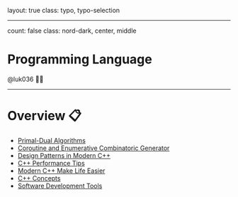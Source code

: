 layout: true
class: typo, typo-selection

---

count: false
class: nord-dark, center, middle

# Programming Language

@luk036 👨‍💻

---

# Overview 📋

- [Primal-Dual Algorithms](pldl.html)
- [Coroutine and Enumerative Combinatoric Generator](ecgen.html)
- [Design Patterns in Modern C++](design_pattern.html)
- [C++ Performance Tips](cpptips.html)
- [Modern C++ Make Life Easier](cpp17.html)
- [C++ Concepts](concepts.html)
- [Software Development Tools](swdev.html)
